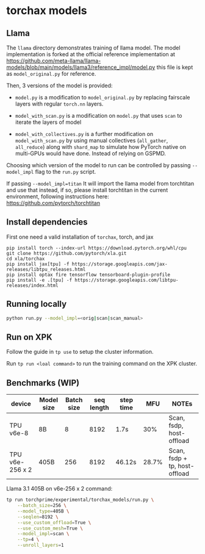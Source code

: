 # torchax models

## Llama

The `llama` directory demonstrates training of llama model. The model
implementation is forked at the official reference implementation at
https://github.com/meta-llama/llama-models/blob/main/models/llama3/reference_impl/model.py
this file is kept as `model_original.py` for reference.

Then, 3 versions of the model is provided: 

* `model.py` is a modification to `model_original.py` by replacing fairscale layers
with regular `torch.nn` layers.

* `model_with_scan.py` is a modification on `model.py` that uses `scan` to iterate
  the layers of model

* `model_with_collectives.py` is a further modification on `model_with_scan.py` by
  using manual collectives (`all_gather`, `all_reduce`) along with `shard_map` to simulate
  how PyTorch native on multi-GPUs would have done. Instead of relying on GSPMD.

Choosing which version of the model to run can be controlled by passing
`--model_impl` flag to the `run.py` script.

If passing `--model_impl=titan` It will import the llama model from torchtitan 
and use that instead, if so, please install torchtitan in the current environment,
following instructions here: https://github.com/pytorch/torchtitan


## Install dependencies

First one need a valid installation of `torchax`, torch, and jax

```
pip install torch --index-url https://download.pytorch.org/whl/cpu
git clone https://github.com/pytorch/xla.git
cd xla/torchax
pip install jax[tpu] -f https://storage.googleapis.com/jax-releases/libtpu_releases.html
pip install optax fire tensorflow tensorboard-plugin-profile
pip install -e .[tpu] -f https://storage.googleapis.com/libtpu-releases/index.html
```

## Running locally

```bash
python run.py --model_impl=<orig|scan|scan_manual>
```

## Run on XPK

Follow the guide in `tp use` to setup the cluster information.

Run `tp run <loal command>` to run the training command on the XPK cluster.

## Benchmarks (WIP)

|device| Model size | Batch size | seq length | step time | MFU | NOTEs|
|-------| ----- | ----- | ----- | ----- | ----- | ---|
|TPU v6e-8| 8B |        8 |      8192 | 1.7s | 30% | Scan, fsdp, host-offload|
|TPU v6e-256 x 2| 405B | 256 | 8192 | 46.12s | 28.7% | Scan, fsdp + tp, host-offload|

<!-- TODO: support specifying different XLA flags -->

Llama 3.1 405B on v6e-256 x 2 command:

```sh
tp run torchprime/experimental/torchax_models/run.py \
    --batch_size=256 \
    --model_type=405B \
    --seqlen=8192 \
    --use_custom_offload=True \
    --use_custom_mesh=True \
    --model_impl=scan \
    --tp=4 \
    --unroll_layers=1
```
